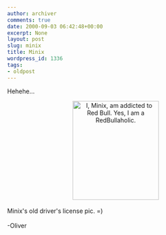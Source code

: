 ```yaml
---
author: archiver
comments: true
date: 2000-09-03 06:42:48+00:00
excerpt: None
layout: post
slug: minix
title: Minix
wordpress_id: 1336
tags:
- oldpost
---
```


Hehehe...<br /><center><img src=http://www.oliverweb.com/stuff/minix.jpg width=200 height=229 alt="I, Minix, am addicted to Red Bull. Yes, I am a RedBullaholic."></center><br />Minix's old driver's license pic. =)<br /><br />-Oliver